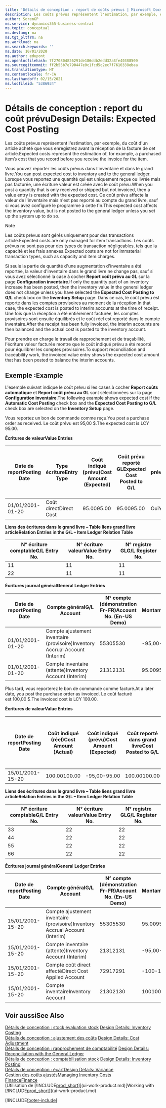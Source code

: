 ```yaml
---
title: 'Détails de conception : report de coûts prévus | Microsoft Docs'
description: Les coûts prévus représentent l'estimation, par exemple, du coût d'un article acheté que vous enregistrez avant la réception de la facture de cet article.
author: SorenGP
ms.service: dynamics365-business-central
ms.topic: conceptual
ms.devlang: na
ms.tgt_pltfrm: na
ms.workload: na
ms.search.keywords: ''
ms.date: 10/01/2020
ms.author: edupont
ms.openlocfilehash: 7f270804826291de186ddb2edd32a3fe40388500
ms.sourcegitcommit: ff2b55b7e790447e0c1fcd5c2ec7f7610338ebaa
ms.translationtype: HT
ms.contentlocale: fr-CA
ms.lasthandoff: 02/15/2021
ms.locfileid: "5386934"
---
```

# <a name="design-details-expected-cost-posting"></a><span data-ttu-id="70386-103">Détails de conception : report du coût prévu</span><span class="sxs-lookup"><span data-stu-id="70386-103">Design Details: Expected Cost Posting</span></span>
<span data-ttu-id="70386-104">Les coûts prévus représentent l'estimation, par exemple, du coût d'un article acheté que vous enregistrez avant la réception de la facture de cet article.</span><span class="sxs-lookup"><span data-stu-id="70386-104">Expected costs represent the estimation of, for example, a purchased item’s cost that you record before you receive the invoice for the item.</span></span>  

 <span data-ttu-id="70386-105">Vous pouvez reporter les coûts prévus dans l'inventaire et dans le grand livre.</span><span class="sxs-lookup"><span data-stu-id="70386-105">You can post expected cost to inventory and to the general ledger.</span></span> <span data-ttu-id="70386-106">Lorsque vous reportez une quantité qui est uniquement reçue ou livrée mais pas facturée, une écriture valeur est créée avec le coût prévu.</span><span class="sxs-lookup"><span data-stu-id="70386-106">When you post a quantity that is only received or shipped but not invoiced, then a value entry is created with the expected cost.</span></span> <span data-ttu-id="70386-107">Ce coût prévu affecte la valeur de l'inventaire mais n'est pas reporté au compte du grand livre, sauf si vous avez configuré le programme à cette fin.</span><span class="sxs-lookup"><span data-stu-id="70386-107">This expected cost affects the inventory value, but is not posted to the general ledger unless you set up the system up to do so.</span></span>  

> [!NOTE]  
>  <span data-ttu-id="70386-108">Les coûts prévus sont gérés uniquement pour des transactions article.</span><span class="sxs-lookup"><span data-stu-id="70386-108">Expected costs are only managed for item transactions.</span></span> <span data-ttu-id="70386-109">Les coûts prévus ne sont pas pour des types de transaction négligeables, tels que la capacité et les frais annexes.</span><span class="sxs-lookup"><span data-stu-id="70386-109">Expected costs are not for immaterial transaction types, such as capacity and item charges.</span></span>  

 <span data-ttu-id="70386-110">Si seule la partie de quantité d'une augmentation d'inventaire a été reportée, la valeur d'inventaire dans le grand livre ne change pas, sauf si vous avez sélectionné la case à cocher **Report coût prévu au GL** sur la page **Configuration inventaire**.</span><span class="sxs-lookup"><span data-stu-id="70386-110">If only the quantity part of an inventory increase has been posted, then the inventory value in the general ledger does not change unless you have selected the **Expected Cost Posting to G/L** check box on the **Inventory Setup** page.</span></span> <span data-ttu-id="70386-111">Dans ce cas, le coût prévu est reporté dans les comptes provisoires au moment de la réception.</span><span class="sxs-lookup"><span data-stu-id="70386-111">In that case, the expected cost is posted to interim accounts at the time of receipt.</span></span> <span data-ttu-id="70386-112">Une fois que la réception a été entièrement facturée, les comptes provisoires sont ensuite équilibrés et le coût réel est reporté dans le compte inventaire.</span><span class="sxs-lookup"><span data-stu-id="70386-112">After the receipt has been fully invoiced, the interim accounts are then balanced and the actual cost is posted to the inventory account.</span></span>  

 <span data-ttu-id="70386-113">Pour prendre en charge le travail de rapprochement et de traçabilité, l'écriture valeur facturée montre que le coût indiqué prévu a été reporté pour équilibrer les comptes provisoires.</span><span class="sxs-lookup"><span data-stu-id="70386-113">To support reconciliation and traceability work, the invoiced value entry shows the expected cost amount that has been posted to balance the interim accounts.</span></span>  

## <a name="example"></a><span data-ttu-id="70386-114">Exemple :</span><span class="sxs-lookup"><span data-stu-id="70386-114">Example</span></span>  
 <span data-ttu-id="70386-115">L'exemple suivant indique le coût prévu si les cases à cocher **Report coûts automatique** et **Report coût prévu au GL** sont sélectionnées sur la page **Configuration inventaire**.</span><span class="sxs-lookup"><span data-stu-id="70386-115">The following example shows expected cost if the **Automatic Cost Posting** check box and the **Expected Cost Posting to G/L** check box are selected on the **Inventory Setup** page.</span></span>  

 <span data-ttu-id="70386-116">Vous reportez un bon de commande comme reçu.</span><span class="sxs-lookup"><span data-stu-id="70386-116">You post a purchase order as received.</span></span> <span data-ttu-id="70386-117">Le coût prévu est 95,00 $.</span><span class="sxs-lookup"><span data-stu-id="70386-117">The expected cost is LCY 95.00.</span></span>  

 <span data-ttu-id="70386-118">**Écritures de valeur**</span><span class="sxs-lookup"><span data-stu-id="70386-118">**Value Entries**</span></span>  

|<span data-ttu-id="70386-119">Date de report</span><span class="sxs-lookup"><span data-stu-id="70386-119">Posting Date</span></span>|<span data-ttu-id="70386-120">Type écriture</span><span class="sxs-lookup"><span data-stu-id="70386-120">Entry Type</span></span>|<span data-ttu-id="70386-121">Coût indiqué (prévu)</span><span class="sxs-lookup"><span data-stu-id="70386-121">Cost Amount (Expected)</span></span>|<span data-ttu-id="70386-122">Coût prévu reporté GL</span><span class="sxs-lookup"><span data-stu-id="70386-122">Expected Cost Posted to G/L</span></span>|<span data-ttu-id="70386-123">Coût prévu</span><span class="sxs-lookup"><span data-stu-id="70386-123">Expected Cost</span></span>|<span data-ttu-id="70386-124">N° écriture article gr. livre</span><span class="sxs-lookup"><span data-stu-id="70386-124">Item Ledger Entry No.</span></span>|<span data-ttu-id="70386-125">N° séquence </span><span class="sxs-lookup"><span data-stu-id="70386-125">Entry No.</span></span>|  
|------------------|----------------|------------------------------|----------------------------------|-------------------|---------------------------|---------------|  
|<span data-ttu-id="70386-126">01/01/20</span><span class="sxs-lookup"><span data-stu-id="70386-126">01-01-20</span></span>|<span data-ttu-id="70386-127">Coût direct</span><span class="sxs-lookup"><span data-stu-id="70386-127">Direct Cost</span></span>|<span data-ttu-id="70386-128">95.00</span><span class="sxs-lookup"><span data-stu-id="70386-128">95.00</span></span>|<span data-ttu-id="70386-129">95.00</span><span class="sxs-lookup"><span data-stu-id="70386-129">95.00</span></span>|<span data-ttu-id="70386-130">Oui</span><span class="sxs-lookup"><span data-stu-id="70386-130">Yes</span></span>|<span data-ttu-id="70386-131">1</span><span class="sxs-lookup"><span data-stu-id="70386-131">1</span></span>|<span data-ttu-id="70386-132">1</span><span class="sxs-lookup"><span data-stu-id="70386-132">1</span></span>|  

 <span data-ttu-id="70386-133">**Liens des écritures dans le grand livre – Table liens grand livre article**</span><span class="sxs-lookup"><span data-stu-id="70386-133">**Relation Entries in the G/L – Item Ledger Relation Table**</span></span>  

|<span data-ttu-id="70386-134">N° écriture comptable</span><span class="sxs-lookup"><span data-stu-id="70386-134">G/L Entry No.</span></span>|<span data-ttu-id="70386-135">N° écriture valeur</span><span class="sxs-lookup"><span data-stu-id="70386-135">Value Entry No.</span></span>|<span data-ttu-id="70386-136">N° registre GL</span><span class="sxs-lookup"><span data-stu-id="70386-136">G/L Register No.</span></span>|  
|--------------------|---------------------|-----------------------|  
|<span data-ttu-id="70386-137">1</span><span class="sxs-lookup"><span data-stu-id="70386-137">1</span></span>|<span data-ttu-id="70386-138">1</span><span class="sxs-lookup"><span data-stu-id="70386-138">1</span></span>|<span data-ttu-id="70386-139">1</span><span class="sxs-lookup"><span data-stu-id="70386-139">1</span></span>|  
|<span data-ttu-id="70386-140">2</span><span class="sxs-lookup"><span data-stu-id="70386-140">2</span></span>|<span data-ttu-id="70386-141">1</span><span class="sxs-lookup"><span data-stu-id="70386-141">1</span></span>|<span data-ttu-id="70386-142">1</span><span class="sxs-lookup"><span data-stu-id="70386-142">1</span></span>|  

 <span data-ttu-id="70386-143">**Écritures journal général**</span><span class="sxs-lookup"><span data-stu-id="70386-143">**General Ledger Entries**</span></span>  

|<span data-ttu-id="70386-144">Date de report</span><span class="sxs-lookup"><span data-stu-id="70386-144">Posting Date</span></span>|<span data-ttu-id="70386-145">Compte général</span><span class="sxs-lookup"><span data-stu-id="70386-145">G/L Account</span></span>|<span data-ttu-id="70386-146">N° compte (démonstration Fr-FR)</span><span class="sxs-lookup"><span data-stu-id="70386-146">Account No. (En-US Demo)</span></span>|<span data-ttu-id="70386-147">Montant</span><span class="sxs-lookup"><span data-stu-id="70386-147">Amount</span></span>|<span data-ttu-id="70386-148">N° séquence </span><span class="sxs-lookup"><span data-stu-id="70386-148">Entry No.</span></span>|  
|------------------|------------------|---------------------------------|------------|---------------|  
|<span data-ttu-id="70386-149">01/01/20</span><span class="sxs-lookup"><span data-stu-id="70386-149">01-01-20</span></span>|<span data-ttu-id="70386-150">Compte ajustement inventaire (provisoire)</span><span class="sxs-lookup"><span data-stu-id="70386-150">Inventory Accrual Account (Interim)</span></span>|<span data-ttu-id="70386-151">5530</span><span class="sxs-lookup"><span data-stu-id="70386-151">5530</span></span>|<span data-ttu-id="70386-152">-95,00</span><span class="sxs-lookup"><span data-stu-id="70386-152">-95.00</span></span>|<span data-ttu-id="70386-153">2</span><span class="sxs-lookup"><span data-stu-id="70386-153">2</span></span>|  
|<span data-ttu-id="70386-154">01/01/20</span><span class="sxs-lookup"><span data-stu-id="70386-154">01-01-20</span></span>|<span data-ttu-id="70386-155">Compte inventaire (attente)</span><span class="sxs-lookup"><span data-stu-id="70386-155">Inventory Account (Interim)</span></span>|<span data-ttu-id="70386-156">2131</span><span class="sxs-lookup"><span data-stu-id="70386-156">2131</span></span>|<span data-ttu-id="70386-157">95.00</span><span class="sxs-lookup"><span data-stu-id="70386-157">95.00</span></span>|<span data-ttu-id="70386-158">1</span><span class="sxs-lookup"><span data-stu-id="70386-158">1</span></span>|  

 <span data-ttu-id="70386-159">Plus tard, vous reporterez le bon de commande comme facturé.</span><span class="sxs-lookup"><span data-stu-id="70386-159">At a later date, you post the purchase order as invoiced.</span></span> <span data-ttu-id="70386-160">Le coût facturé est 100,00 $.</span><span class="sxs-lookup"><span data-stu-id="70386-160">The invoiced cost is LCY 100.00.</span></span>  

 <span data-ttu-id="70386-161">**Écritures de valeur**</span><span class="sxs-lookup"><span data-stu-id="70386-161">**Value Entries**</span></span>  

|<span data-ttu-id="70386-162">Date de report</span><span class="sxs-lookup"><span data-stu-id="70386-162">Posting Date</span></span>|<span data-ttu-id="70386-163">Coût indiqué (réel)</span><span class="sxs-lookup"><span data-stu-id="70386-163">Cost Amount (Actual)</span></span>|<span data-ttu-id="70386-164">Coût indiqué (prévu)</span><span class="sxs-lookup"><span data-stu-id="70386-164">Cost Amount (Expected)</span></span>|<span data-ttu-id="70386-165">Coût reporté dans grand livre</span><span class="sxs-lookup"><span data-stu-id="70386-165">Cost Posted to G/L</span></span>|<span data-ttu-id="70386-166">Coût prévu</span><span class="sxs-lookup"><span data-stu-id="70386-166">Expected Cost</span></span>|<span data-ttu-id="70386-167">N° écriture article gr. livre</span><span class="sxs-lookup"><span data-stu-id="70386-167">Item Ledger Entry No.</span></span>|<span data-ttu-id="70386-168">N° séquence </span><span class="sxs-lookup"><span data-stu-id="70386-168">Entry No.</span></span>|  
|------------------|----------------------------|------------------------------|-------------------------|-------------------|---------------------------|---------------|  
|<span data-ttu-id="70386-169">15/01/20</span><span class="sxs-lookup"><span data-stu-id="70386-169">01-15-20</span></span>|<span data-ttu-id="70386-170">100.00</span><span class="sxs-lookup"><span data-stu-id="70386-170">100.00</span></span>|<span data-ttu-id="70386-171">-95,00</span><span class="sxs-lookup"><span data-stu-id="70386-171">-95.00</span></span>|<span data-ttu-id="70386-172">100.00</span><span class="sxs-lookup"><span data-stu-id="70386-172">100.00</span></span>|<span data-ttu-id="70386-173">Non</span><span class="sxs-lookup"><span data-stu-id="70386-173">No</span></span>|<span data-ttu-id="70386-174">1</span><span class="sxs-lookup"><span data-stu-id="70386-174">1</span></span>|<span data-ttu-id="70386-175">2</span><span class="sxs-lookup"><span data-stu-id="70386-175">2</span></span>|  

 <span data-ttu-id="70386-176">**Liens des écritures dans le grand livre – Table liens grand livre article**</span><span class="sxs-lookup"><span data-stu-id="70386-176">**Relation Entries in the G/L – Item Ledger Relation Table**</span></span>  

|<span data-ttu-id="70386-177">N° écriture comptable</span><span class="sxs-lookup"><span data-stu-id="70386-177">G/L Entry No.</span></span>|<span data-ttu-id="70386-178">N° écriture valeur</span><span class="sxs-lookup"><span data-stu-id="70386-178">Value Entry No.</span></span>|<span data-ttu-id="70386-179">N° registre GL</span><span class="sxs-lookup"><span data-stu-id="70386-179">G/L Register No.</span></span>|  
|--------------------|---------------------|-----------------------|  
|<span data-ttu-id="70386-180">3</span><span class="sxs-lookup"><span data-stu-id="70386-180">3</span></span>|<span data-ttu-id="70386-181">2</span><span class="sxs-lookup"><span data-stu-id="70386-181">2</span></span>|<span data-ttu-id="70386-182">2</span><span class="sxs-lookup"><span data-stu-id="70386-182">2</span></span>|  
|<span data-ttu-id="70386-183">4</span><span class="sxs-lookup"><span data-stu-id="70386-183">4</span></span>|<span data-ttu-id="70386-184">2</span><span class="sxs-lookup"><span data-stu-id="70386-184">2</span></span>|<span data-ttu-id="70386-185">2</span><span class="sxs-lookup"><span data-stu-id="70386-185">2</span></span>|  
|<span data-ttu-id="70386-186">5</span><span class="sxs-lookup"><span data-stu-id="70386-186">5</span></span>|<span data-ttu-id="70386-187">2</span><span class="sxs-lookup"><span data-stu-id="70386-187">2</span></span>|<span data-ttu-id="70386-188">2</span><span class="sxs-lookup"><span data-stu-id="70386-188">2</span></span>|  
|<span data-ttu-id="70386-189">6</span><span class="sxs-lookup"><span data-stu-id="70386-189">6</span></span>|<span data-ttu-id="70386-190">2</span><span class="sxs-lookup"><span data-stu-id="70386-190">2</span></span>|<span data-ttu-id="70386-191">2</span><span class="sxs-lookup"><span data-stu-id="70386-191">2</span></span>|  

 <span data-ttu-id="70386-192">**Écritures journal général**</span><span class="sxs-lookup"><span data-stu-id="70386-192">**General Ledger Entries**</span></span>  

|<span data-ttu-id="70386-193">Date de report</span><span class="sxs-lookup"><span data-stu-id="70386-193">Posting Date</span></span>|<span data-ttu-id="70386-194">Compte général</span><span class="sxs-lookup"><span data-stu-id="70386-194">G/L Account</span></span>|<span data-ttu-id="70386-195">N° compte (démonstration Fr-FR)</span><span class="sxs-lookup"><span data-stu-id="70386-195">Account No. (En-US Demo)</span></span>|<span data-ttu-id="70386-196">Montant</span><span class="sxs-lookup"><span data-stu-id="70386-196">Amount</span></span>|<span data-ttu-id="70386-197">N° séquence </span><span class="sxs-lookup"><span data-stu-id="70386-197">Entry No.</span></span>|  
|------------------|------------------|---------------------------------|------------|---------------|  
|<span data-ttu-id="70386-198">15/01/20</span><span class="sxs-lookup"><span data-stu-id="70386-198">01-15-20</span></span>|<span data-ttu-id="70386-199">Compte ajustement inventaire (provisoire)</span><span class="sxs-lookup"><span data-stu-id="70386-199">Inventory Accrual Account (Interim)</span></span>|<span data-ttu-id="70386-200">5530</span><span class="sxs-lookup"><span data-stu-id="70386-200">5530</span></span>|<span data-ttu-id="70386-201">95.00</span><span class="sxs-lookup"><span data-stu-id="70386-201">95.00</span></span>|<span data-ttu-id="70386-202">4</span><span class="sxs-lookup"><span data-stu-id="70386-202">4</span></span>|  
|<span data-ttu-id="70386-203">15/01/20</span><span class="sxs-lookup"><span data-stu-id="70386-203">01-15-20</span></span>|<span data-ttu-id="70386-204">Compte inventaire (attente)</span><span class="sxs-lookup"><span data-stu-id="70386-204">Inventory Account (Interim)</span></span>|<span data-ttu-id="70386-205">2131</span><span class="sxs-lookup"><span data-stu-id="70386-205">2131</span></span>|<span data-ttu-id="70386-206">-95,00</span><span class="sxs-lookup"><span data-stu-id="70386-206">-95.00</span></span>|<span data-ttu-id="70386-207">3</span><span class="sxs-lookup"><span data-stu-id="70386-207">3</span></span>|  
|<span data-ttu-id="70386-208">15/01/20</span><span class="sxs-lookup"><span data-stu-id="70386-208">01-15-20</span></span>|<span data-ttu-id="70386-209">Compte coût direct affecté</span><span class="sxs-lookup"><span data-stu-id="70386-209">Direct Cost Applied Account</span></span>|<span data-ttu-id="70386-210">7291</span><span class="sxs-lookup"><span data-stu-id="70386-210">7291</span></span>|<span data-ttu-id="70386-211">-100</span><span class="sxs-lookup"><span data-stu-id="70386-211">-100</span></span>|<span data-ttu-id="70386-212">6</span><span class="sxs-lookup"><span data-stu-id="70386-212">6</span></span>|  
|<span data-ttu-id="70386-213">15/01/20</span><span class="sxs-lookup"><span data-stu-id="70386-213">01-15-20</span></span>|<span data-ttu-id="70386-214">Compte inventaire</span><span class="sxs-lookup"><span data-stu-id="70386-214">Inventory Account</span></span>|<span data-ttu-id="70386-215">2130</span><span class="sxs-lookup"><span data-stu-id="70386-215">2130</span></span>|<span data-ttu-id="70386-216">100</span><span class="sxs-lookup"><span data-stu-id="70386-216">100</span></span>|<span data-ttu-id="70386-217">5</span><span class="sxs-lookup"><span data-stu-id="70386-217">5</span></span>|  

## <a name="see-also"></a><span data-ttu-id="70386-218">Voir aussi</span><span class="sxs-lookup"><span data-stu-id="70386-218">See Also</span></span>
 <span data-ttu-id="70386-219">[Détails de conception : stock évaluation stock](design-details-inventory-costing.md) </span><span class="sxs-lookup"><span data-stu-id="70386-219">[Design Details: Inventory Costing](design-details-inventory-costing.md) </span></span>  
 <span data-ttu-id="70386-220">[Détails de conception : ajustement des coûts](design-details-cost-adjustment.md) </span><span class="sxs-lookup"><span data-stu-id="70386-220">[Design Details: Cost Adjustment](design-details-cost-adjustment.md) </span></span>  
 <span data-ttu-id="70386-221">[Détails de conception : rapprochement de comptabilité](design-details-reconciliation-with-the-general-ledger.md) </span><span class="sxs-lookup"><span data-stu-id="70386-221">[Design Details: Reconciliation with the General Ledger](design-details-reconciliation-with-the-general-ledger.md) </span></span>  
 <span data-ttu-id="70386-222">[Détails de conception : comptabilisation stock](design-details-inventory-posting.md) </span><span class="sxs-lookup"><span data-stu-id="70386-222">[Design Details: Inventory Posting](design-details-inventory-posting.md) </span></span>  
 [<span data-ttu-id="70386-223">Détails de conception : écart</span><span class="sxs-lookup"><span data-stu-id="70386-223">Design Details: Variance</span></span>](design-details-variance.md)  
 [<span data-ttu-id="70386-224">Gestion des coûts ajustés</span><span class="sxs-lookup"><span data-stu-id="70386-224">Managing Inventory Costs</span></span>](finance-manage-inventory-costs.md)  
 [<span data-ttu-id="70386-225">Finance</span><span class="sxs-lookup"><span data-stu-id="70386-225">Finance</span></span>](finance.md)  
 <span data-ttu-id="70386-226">[Utilisation de [!INCLUDE[prod_short](includes/prod_short.md)]](ui-work-product.md)</span><span class="sxs-lookup"><span data-stu-id="70386-226">[Working with [!INCLUDE[prod_short](includes/prod_short.md)]](ui-work-product.md)</span></span>


[!INCLUDE[footer-include](includes/footer-banner.md)]